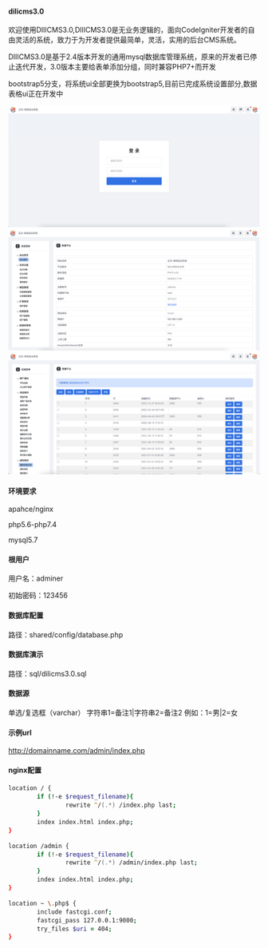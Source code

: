 ﻿#### dilicms3.0 

欢迎使用DIlICMS3.0,DIlICMS3.0是无业务逻辑的，面向CodeIgniter开发者的自由灵活的系统，致力于为开发者提供最简单，灵活，实用的后台CMS系统。

DIlICMS3.0是基于2.4版本开发的通用mysql数据库管理系统，原来的开发者已停止迭代开发，3.0版本主要给表单添加分组，同时兼容PHP7+而开发

bootstrap5分支，将系统ui全部更换为bootstrap5,目前已完成系统设置部分,数据表格ui正在开发中

![Image text](https://raw.githubusercontent.com/huyouqiang/dilicms3.0/bootstrap5/preview/img-1.png)
![Image text](https://raw.githubusercontent.com/huyouqiang/dilicms3.0/bootstrap5/preview/img-2.png)
![Image text](https://raw.githubusercontent.com/huyouqiang/dilicms3.0/bootstrap5/preview/img-3.png)

#### 环境要求

apahce/nginx

php5.6-php7.4

mysql5.7

#### 根用户

用户名：adminer

初始密码：123456

#### 数据库配置

路径：shared/config/database.php

#### 数据库演示

路径：sql/dilicms3.0.sql

#### 数据源

单选/复选框（varchar）	字符串1=备注1|字符串2=备注2 例如：1=男|2=女

#### 示例url

http://domainname.com/admin/index.php

#### nginx配置

```zsh
location / {
        if (!-e $request_filename){
                rewrite ^/(.*) /index.php last;
        }
        index index.html index.php;
}
```

```zsh
location /admin {
        if (!-e $request_filename){
                rewrite ^/(.*) /admin/index.php last;
        }
        index index.html index.php;
}
```

```zsh
location ~ \.php$ {
        include fastcgi.conf;
        fastcgi_pass 127.0.0.1:9000;
        try_files $uri = 404;
}
```
 

